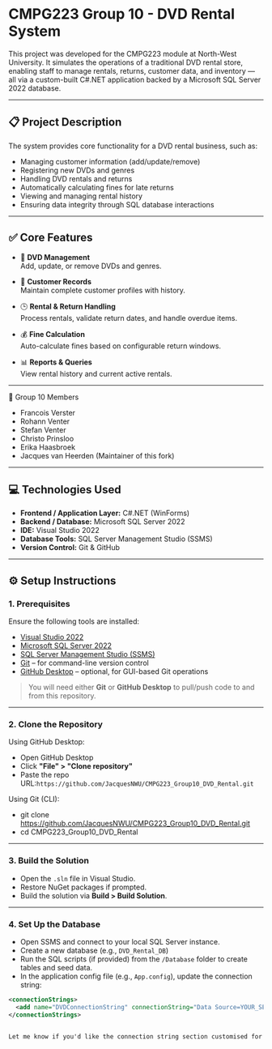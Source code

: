 # CMPG223 Group 10 - DVD Rental System

This project was developed for the CMPG223 module at North-West University. It simulates the operations of a traditional DVD rental store, enabling staff to manage rentals, returns, customer data, and inventory — all via a custom-built C#.NET application backed by a Microsoft SQL Server 2022 database.

---

## 📋 Project Description

The system provides core functionality for a DVD rental business, such as:

- Managing customer information (add/update/remove)
- Registering new DVDs and genres
- Handling DVD rentals and returns
- Automatically calculating fines for late returns
- Viewing and managing rental history
- Ensuring data integrity through SQL database interactions

---

## ✅ Core Features

- 📀 **DVD Management**  
  Add, update, or remove DVDs and genres.

- 👤 **Customer Records**  
  Maintain complete customer profiles with history.

- 🕒 **Rental & Return Handling**  
  Process rentals, validate return dates, and handle overdue items.

- 💰 **Fine Calculation**  
  Auto-calculate fines based on configurable return windows.

- 📊 **Reports & Queries**  
  View rental history and current active rentals.

---

👥 Group 10 Members
- Francois Verster
- Rohann Venter
- Stefan Venter
- Christo Prinsloo
- Erika Haasbroek
- Jacques van Heerden (Maintainer of this fork)

---

## 💻 Technologies Used

- **Frontend / Application Layer:** C#.NET (WinForms)
- **Backend / Database:** Microsoft SQL Server 2022
- **IDE:** Visual Studio 2022
- **Database Tools:** SQL Server Management Studio (SSMS)
- **Version Control:** Git & GitHub

---

## ⚙️ Setup Instructions

### 1. Prerequisites

Ensure the following tools are installed:

- [Visual Studio 2022](https://visualstudio.microsoft.com/)
- [Microsoft SQL Server 2022](https://www.microsoft.com/en-us/sql-server)
- [SQL Server Management Studio (SSMS)](https://learn.microsoft.com/en-us/sql/ssms/)
- [Git](https://git-scm.com/) – for command-line version control
- [GitHub Desktop](https://desktop.github.com/) – optional, for GUI-based Git operations

> You will need either **Git** or **GitHub Desktop** to pull/push code to and from this repository.

---

### 2. Clone the Repository

Using GitHub Desktop:
- Open GitHub Desktop
- Click **"File" > "Clone repository"**
- Paste the repo URL:`https://github.com/JacquesNWU/CMPG223_Group10_DVD_Rental.git`

Using Git (CLI):
- git clone https://github.com/JacquesNWU/CMPG223_Group10_DVD_Rental.git
- cd CMPG223_Group10_DVD_Rental

---

### 3. Build the Solution

- Open the `.sln` file in Visual Studio.
- Restore NuGet packages if prompted.
- Build the solution via **Build > Build Solution**.

---

### 4. Set Up the Database

- Open SSMS and connect to your local SQL Server instance.
- Create a new database (e.g., `DVD_Rental_DB`)
- Run the SQL scripts (if provided) from the `/Database` folder to create tables and seed data.
- In the application config file (e.g., `App.config`), update the connection string:

```xml
<connectionStrings>
  <add name="DVDConnectionString" connectionString="Data Source=YOUR_SERVER_NAME;Initial Catalog=DVD_Rental_DB;Integrated Security=True" providerName="System.Data.SqlClient" />
</connectionStrings>


Let me know if you'd like the connection string section customised for SQL authentication or a named instance.
